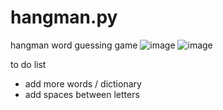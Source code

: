 # hangman.py
hangman word guessing game
![image](https://github.com/Alex-Unnippillil/hangman.py/assets/24538548/1e04addf-2520-41d5-b592-3c0ae60e3053)
![image](https://github.com/Alex-Unnippillil/hangman.py/assets/24538548/ecd1f139-ed58-47b2-81c5-abdf2e138740)


to do list
- add more words / dictionary 
- add spaces between letters